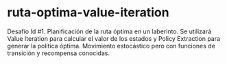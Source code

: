 # ruta-optima-value-iteration
Desafío Id #1. Planificación de la ruta óptima en un laberinto. Se utilizará Value Iteration para calcular el valor de los estados y Policy Extraction para generar la política óptima. Movimiento estocástico pero con funciones de transición y recompensa conocidas.
